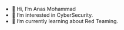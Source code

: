 - 👋 Hi, I’m Anas Mohammad
- 👀 I’m interested in CyberSecurity.
- 🌱 I’m currently learning about Red Teaming.
